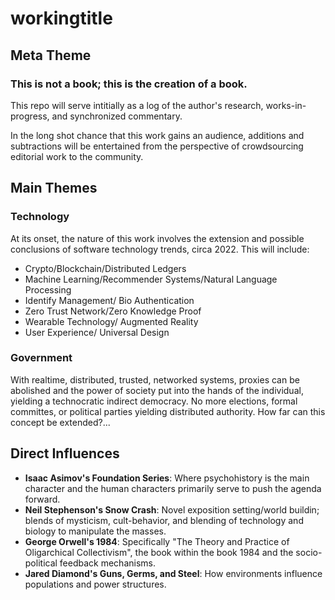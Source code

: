 # workingtitle
## Meta Theme
### This is not a book; this is the creation of a book.
This repo will serve intitially as a log of the author's research, works-in-progress, and synchronized commentary.

In the long shot chance that this work gains an audience, additions and subtractions will be entertained from the perspective of crowdsourcing editorial work to the community.

## Main Themes

### Technology
At its onset, the nature of this work involves the extension and possible conclusions of software technology trends, circa 2022. This will include:
- Crypto/Blockchain/Distributed Ledgers
- Machine Learning/Recommender Systems/Natural Language Processing
- Identify Management/ Bio Authentication
- Zero Trust Network/Zero Knowledge Proof
- Wearable Technology/ Augmented Reality
- User Experience/ Universal Design

### Government
With realtime, distributed, trusted, networked systems, proxies can be abolished and the power of society put into the hands of the individual, yielding a technocratic indirect democracy. No more elections, formal committes, or political parties yielding distributed authority. How far can this concept be extended?...


## Direct Influences
- <b> Isaac Asimov's Foundation Series</b>: Where psychohistory is the main character and the human characters primarily serve to push the agenda forward.
- <b> Neil Stephenson's Snow Crash</b>: Novel exposition setting/world buildin; blends of mysticism, cult-behavior, and blending of technology and biology to manipulate the masses.
- <b> George Orwell's 1984</b>: Specifically "The Theory and Practice of Oligarchical Collectivism", the book within the book 1984 and the socio-political feedback mechanisms.
- <b> Jared Diamond's Guns, Germs, and Steel</b>: How environments influence populations and power structures.